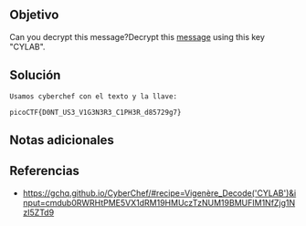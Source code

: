 ## Objetivo
Can you decrypt this message?Decrypt this [message](https://artifacts.picoctf.net/c/159/cipher.txt) using this key "CYLAB".
## Solución
```
Usamos cyberchef con el texto y la llave:

picoCTF{D0NT_US3_V1G3N3R3_C1PH3R_d85729g7}
```
## Notas adicionales
## Referencias
- https://gchq.github.io/CyberChef/#recipe=Vigenère_Decode('CYLAB')&input=cmdub0RWRHtPME5VX1dRM19HMUczTzNUM19BMUFIM1NfZjg1NzI5ZTd9
